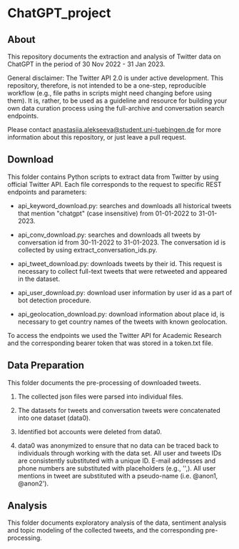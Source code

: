 # ChatGPT_project

## About

This repository documents the extraction and analysis of Twitter data on ChatGPT in the period of 30 Nov 2022 - 31 Jan 2023. 

General disclaimer: The Twitter API 2.0 is under active development. This repository, therefore, is not intended to be a one-step, reproducible workflow (e.g., file paths in scripts might need changing before using them). It is, rather, to be used as a guideline and resource for building your own data curation process using the full-archive and conversation search endpoints.

Please contact anastasiia.alekseeva@student.uni-tuebingen.de for more information about this repository, or just leave a pull request.

## Download

This folder contains Python scripts to extract data from Twitter by using official Twitter API. Each file corresponds to the request to specific REST endpoints and parameters:

- api_keyword_download.py: searches and downloads all historical tweets that mention "chatgpt" (case insensitive) from 01-01-2022 to 31-01-2023.

- api_conv_download.py: searches and downloads all tweets by conversation id from 30-11-2022 to 31-01-2023. The conversation id is collected by using extract_conversation_ids.py.

- api_tweet_download.py: downloads tweets by their id. This request is necessary to collect full-text tweets that were retweeted and appeared in the dataset.

- api_user_download.py: download user information by user id as a part of bot detection procedure.

- api_geolocation_download.py: download information about place id, is necessary to get country names of the tweets with known geolocation.

To access the endpoints we used the Twitter API for Academic Research and the corresponding bearer token that was stored in a token.txt file.


## Data Preparation

This folder documents the pre-processing of downloaded tweets.

1. The collected json files were parsed into individual files.

2. The datasets for tweets and conversation tweets were concatenated into one dataset (data0).

3. Identified bot accounts were deleted from data0. 

4. data0 was anonymized to ensure that no data can be traced back to individuals through working with the data set. All user and tweets IDs are consistently substituted with a unique ID. E-mail addresses and phone numbers are substituted with placeholders (e.g., '<email>',<phone>). All user mentions in tweet are substituted with a pseudo-name (i.e. @anon1, @anon2').

## Analysis

This folder documents exploratory analysis of the data, sentiment analysis and topic modeling of the collected tweets, and the corresponding pre-processing.


